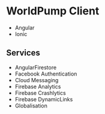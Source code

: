 # WorldPump Client
- Angular
- Ionic

## Services
- AngularFirestore
- Facebook Authentication
- Cloud Messaging
- Firebase Analytics
- Firebase Crashlytics
- Firebase DynamicLinks
- Globalisation
